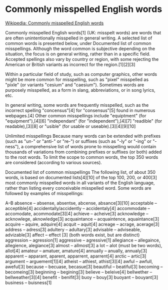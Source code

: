 # Commonly misspelled English words

[Wikipedia: Commonly misspelled English words](https://en.wikipedia.org/wiki/Commonly_misspelled_English_words)

Commonly misspelled English words[1] (UK: misspelt words) are words that are often unintentionally misspelled in general writing. A selected list of common words is presented below, under Documented list of common misspellings. Although the word common is subjective depending on the situation, the focus is on general writing, rather than in a specific field. Accepted spellings also vary by country or region, with some rejecting the American or British variants as incorrect for the region.[1][2][3]

Within a particular field of study, such as computer graphics, other words might be more common for misspelling, such as "pixel" misspelled as "pixle" (or variants "cesium" and "caesium"). Sometimes words are purposely misspelled, as a form in slang, abbreviations, or in song lyrics, etc.

In general writing, some words are frequently misspelled, such as the incorrect spelling "concensus"[4] for "consensus"[5] found in numerous webpages.[4] Other common misspellings include "equiptment" (for "equipment"),[4][6] "independant" (for "independent"),[4][7] "readible" (for readable),[3][8] or "usible" (for usable or useable).[3][4][9][10]

Unlimited misspellings
Because many words can be extended with prefixes (such as "un-" or "anti-" or "re-") or suffixes (such as "-ly" or "-ing" or "-ness"), a comprehensive list of words prone to misspelling would contain thousands of variations from combining prefixes or suffixes (or both) added to the root words. To limit the scope to common words, the top 350 words are considered (according to various sources).

Documented list of common misspellings
The following list, of about 350 words, is based on documented lists[4][10] of the top 100, 200, or 400[3] most commonly misspelled words in all variants of the English language, rather than listing every conceivable misspelled word. Some words are followed by examples of misspellings:

A–B
absence – absense, absentse, abcense, absance[3][10]
acceptable – acceptible[4]
accidentally/accidently – accidentaly[4]
accommodate – accomodate, acommodate[3][4]
achieve – acheive[3]
acknowledge – acknowlege, aknowledge[3]
acquaintance – acquaintence, aquaintance[3]
acquire – aquire, adquire[4]
acquit – aquit[4]
acreage – acrage, acerage[3]
address – adress[3]
adultery – adultary[3]
advisable – adviseable, advizable[3]
affect – effect [3] (both words exist, but are distinct)
aggression – agression[1]
aggressive – agressive[1]
allegiance – allegaince, allegience, alegiance[3]
almost – allmost[3]
a lot – alot (must be two words), allot[4]
amateur – amatuer, amature[4]
annually – anually, annualy[3]
apparent – apparant, aparent, apparrent, aparrent[4]
arctic – artic[3]
argument – arguement[1][4]
atheist – athiest, athist[3][4]
awful – awfull, aweful[3]
because – becuase, becasue[3]
beautiful – beatiful[3]
becoming – becomeing[3]
beginning – begining[3]
believe – beleive[4]
bellwether – bellweather[3][4]
benefit - benifit[3]
buoy – bouy[3]
buoyant – bouyant[3]
business – buisness[1]
